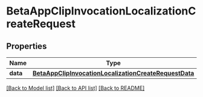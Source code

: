 # BetaAppClipInvocationLocalizationCreateRequest

## Properties
Name | Type | Description | Notes
------------ | ------------- | ------------- | -------------
**data** | [**BetaAppClipInvocationLocalizationCreateRequestData**](BetaAppClipInvocationLocalizationCreateRequestData.md) |  | 

[[Back to Model list]](../README.md#documentation-for-models) [[Back to API list]](../README.md#documentation-for-api-endpoints) [[Back to README]](../README.md)



